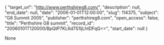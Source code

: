 {
  "target_url": "http://www.perthshireg8.com/", 
  "description": null, 
  "end_date": null, 
  "date": "2006-01-01T12:00:00", 
  "slug": 114375, 
  "subject": "G8 Summit 2005", 
  "publisher": "perthshireg8.com", 
  "open_access": false, 
  "title": "Perthshire G8 summit", 
  "record_id": "20060101T120000/BpQtP7KL6d7S1ljLhtDFqQ==", 
  "start_date": null
}

None